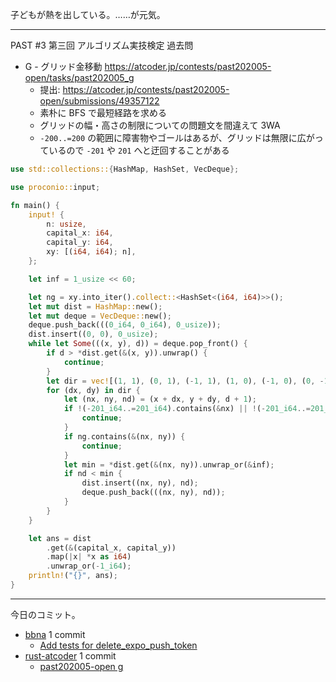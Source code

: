 子どもが熱を出している。……が元気。

---

PAST #3 第三回 アルゴリズム実技検定 過去問

- G - グリッド金移動
  <https://atcoder.jp/contests/past202005-open/tasks/past202005_g>
  - 提出: <https://atcoder.jp/contests/past202005-open/submissions/49357122>
  - 素朴に BFS で最短経路を求める
  - グリッドの幅・高さの制限についての問題文を間違えて 3WA
  - `-200..=200` の範囲に障害物やゴールはあるが、グリッドは無限に広がっているので `-201` や `201` へと迂回することがある

```rust
use std::collections::{HashMap, HashSet, VecDeque};

use proconio::input;

fn main() {
    input! {
        n: usize,
        capital_x: i64,
        capital_y: i64,
        xy: [(i64, i64); n],
    };

    let inf = 1_usize << 60;

    let ng = xy.into_iter().collect::<HashSet<(i64, i64)>>();
    let mut dist = HashMap::new();
    let mut deque = VecDeque::new();
    deque.push_back(((0_i64, 0_i64), 0_usize));
    dist.insert((0, 0), 0_usize);
    while let Some(((x, y), d)) = deque.pop_front() {
        if d > *dist.get(&(x, y)).unwrap() {
            continue;
        }
        let dir = vec![(1, 1), (0, 1), (-1, 1), (1, 0), (-1, 0), (0, -1)];
        for (dx, dy) in dir {
            let (nx, ny, nd) = (x + dx, y + dy, d + 1);
            if !(-201_i64..=201_i64).contains(&nx) || !(-201_i64..=201_i64).contains(&ny) {
                continue;
            }
            if ng.contains(&(nx, ny)) {
                continue;
            }
            let min = *dist.get(&(nx, ny)).unwrap_or(&inf);
            if nd < min {
                dist.insert((nx, ny), nd);
                deque.push_back(((nx, ny), nd));
            }
        }
    }

    let ans = dist
        .get(&(capital_x, capital_y))
        .map(|x| *x as i64)
        .unwrap_or(-1_i64);
    println!("{}", ans);
}
```

---

今日のコミット。

- [bbna](https://github.com/bouzuya/bbna) 1 commit
  - [Add tests for delete_expo_push_token](https://github.com/bouzuya/bbna/commit/a9d4a631b8dc9cb801f9873f367d53cb65e636f5)
- [rust-atcoder](https://github.com/bouzuya/rust-atcoder) 1 commit
  - [past202005-open g](https://github.com/bouzuya/rust-atcoder/commit/89786693c9b4767b30fee0fa127db1aaff5819c1)

